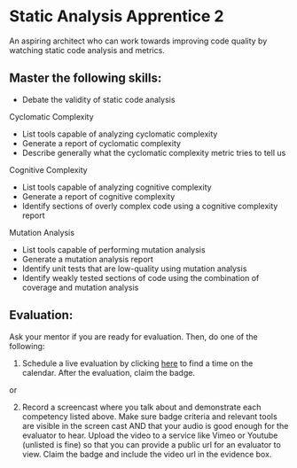 # Static Analysis Apprentice 2

An aspiring architect who can work towards improving code quality by watching static code analysis and metrics.

## Master the following skills:

- Debate the validity of static code analysis

Cyclomatic Complexity

- List tools capable of analyzing cyclomatic complexity
- Generate a report of cyclomatic complexity
- Describe generally what the cyclomatic complexity metric tries to tell us

Cognitive Complexity

- List tools capable of analyzing cognitive complexity
- Generate a report of cognitive complexity
- Identify sections of overly complex code using a cognitive complexity report

Mutation Analysis

- List tools capable of performing mutation analysis
- Generate a mutation analysis report
- Identify unit tests that are low-quality using mutation analysis
- Identify weakly tested sections of code using the combination of coverage and mutation analysis

## Evaluation:

Ask your mentor if you are ready for evaluation. Then, do one of the following:

1. Schedule a live evaluation by clicking [here](https://api.logro.io/widget/appointment/codex-evals/full-stack) to find a time on the calendar. After the evaluation, claim the badge.

or

2. Record a screencast where you talk about and demonstrate each competency listed above. Make sure badge criteria and relevant tools are visible in the screen cast AND that your audio is good enough for the evaluator to hear. Upload the video to a service like Vimeo or Youtube (unlisted is fine) so that you can provide a public url for an evaluator to view. Claim the badge and include the video url in the evidence box.
